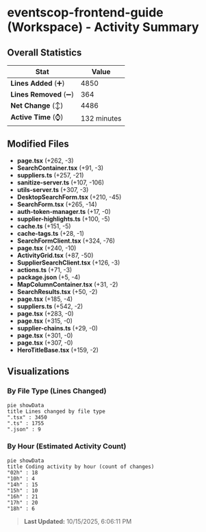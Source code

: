 # eventscop-frontend-guide (Workspace) - Activity Summary 

## Overall Statistics

| Stat                   | Value                                                             |
| ---------------------- | ----------------------------------------------------------------- |
| **Lines Added** (➕)   | 4850                                          |
| **Lines Removed** (➖) | 364                                        |
| **Net Change** (↕)    | 4486                |
| **Active Time** (⌚)   | 132 minutes |


## Modified Files
- **page.tsx** (+262, -3)
- **SearchContainer.tsx** (+91, -3)
- **suppliers.ts** (+257, -21)
- **sanitize-server.ts** (+107, -106)
- **utils-server.ts** (+307, -3)
- **DesktopSearchForm.tsx** (+210, -45)
- **SearchForm.tsx** (+265, -14)
- **auth-token-manager.ts** (+17, -0)
- **supplier-highlights.ts** (+100, -5)
- **cache.ts** (+151, -5)
- **cache-tags.ts** (+28, -1)
- **SearchFormClient.tsx** (+324, -76)
- **page.tsx** (+240, -10)
- **ActivityGrid.tsx** (+87, -50)
- **SupplierSearchClient.tsx** (+126, -3)
- **actions.ts** (+71, -3)
- **package.json** (+5, -4)
- **MapColumnContainer.tsx** (+31, -2)
- **SearchResults.tsx** (+50, -2)
- **page.tsx** (+185, -4)
- **suppliers.ts** (+542, -2)
- **page.tsx** (+283, -0)
- **page.tsx** (+315, -0)
- **supplier-chains.ts** (+29, -0)
- **page.tsx** (+301, -0)
- **page.tsx** (+307, -0)
- **HeroTitleBase.tsx** (+159, -2)

## Visualizations

### By File Type (Lines Changed)

```mermaid
pie showData
title Lines changed by file type
".tsx" : 3450
".ts" : 1755
".json" : 9
```

### By Hour (Estimated Activity Count)

```mermaid
pie showData
title Coding activity by hour (count of changes)
"02h" : 18
"10h" : 4
"14h" : 15
"15h" : 10
"16h" : 21
"17h" : 20
"18h" : 6
```


> **Last Updated:** 10/15/2025, 6:06:11 PM